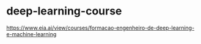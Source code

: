 # deep-learning-course
https://www.eia.ai/view/courses/formacao-engenheiro-de-deep-learning-e-machine-learning
